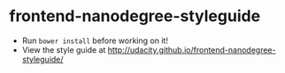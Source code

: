 frontend-nanodegree-styleguide
==============================

* Run `bower install` before working on it!
* View the style guide at http://udacity.github.io/frontend-nanodegree-styleguide/
